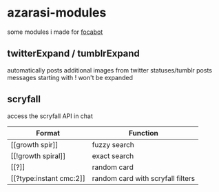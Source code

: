 # azarasi-modules
some modules i made for [focabot](https://github.com/FocaBot/FocaBot)

## twitterExpand / tumblrExpand
automatically posts additional images from twitter statuses/tumblr posts
messages starting with ! won't be expanded

## scryfall
access the scryfall API in chat 

| Format | Function |
| ------ | -------- |
| [[growth spir]] | fuzzy search |
| [[!growth spiral]] | exact search |
| [[?]] | random card |
| [[?type:instant cmc:2]] | random card with scryfall filters |
